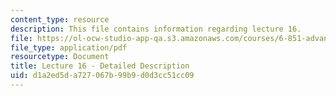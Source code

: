 ```yaml
---
content_type: resource
description: This file contains information regarding lecture 16.
file: https://ol-ocw-studio-app-qa.s3.amazonaws.com/courses/6-851-advanced-data-structures-spring-2012/d1a2ed5da727067b99b9d0d3cc51cc09_MIT6_851S12_Lecture16.pdf
file_type: application/pdf
resourcetype: Document
title: Lecture 16 - Detailed Description
uid: d1a2ed5d-a727-067b-99b9-d0d3cc51cc09
---
```

